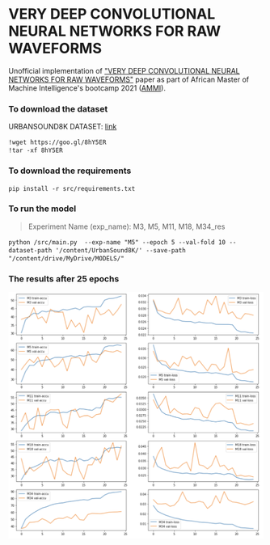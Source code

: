 # VERY DEEP CONVOLUTIONAL NEURAL NETWORKS FOR RAW WAVEFORMS
Unofficial implementation of ["VERY DEEP CONVOLUTIONAL NEURAL NETWORKS FOR RAW WAVEFORMS"](https://arxiv.org/pdf/1610.00087.pdf) paper as part of African Master of Machine Intelligence's bootcamp 2021 ([AMMI](https://aimsammi.org/)).
### To download the dataset
URBANSOUND8K DATASET: [link](https://urbansounddataset.weebly.com/urbansound8k.html)
```
!wget https://goo.gl/8hY5ER 
!tar -xf 8hY5ER 
```
### To download the requirements
```
pip install -r src/requirements.txt
```
### To run the model
>Experiment Name (exp_name): M3, M5, M11, M18, M34_res
```                                                 
python /src/main.py  --exp-name "M5" --epoch 5 --val-fold 10 --dataset-path '/content/UrbanSound8K/' --save-path "/content/drive/MyDrive/MODELS/"
```
### The results after 25 epochs
![alt text](https://github.com/ashrafhatim/VERY_DEEP_CONVOLUTIONAL_NEURAL_NETWORKS_FOR_RAW_WAVEFORMS/blob/main/exp_25epochs.png)

